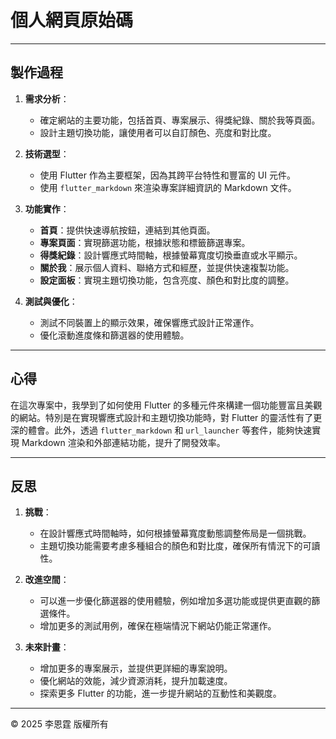 
# 個人網頁原始碼

---

## 製作過程

1. **需求分析**：

   - 確定網站的主要功能，包括首頁、專案展示、得獎紀錄、關於我等頁面。
   - 設計主題切換功能，讓使用者可以自訂顏色、亮度和對比度。
2. **技術選型**：

   - 使用 Flutter 作為主要框架，因為其跨平台特性和豐富的 UI 元件。
   - 使用 `flutter_markdown` 來渲染專案詳細資訊的 Markdown 文件。
3. **功能實作**：

   - **首頁**：提供快速導航按鈕，連結到其他頁面。
   - **專案頁面**：實現篩選功能，根據狀態和標籤篩選專案。
   - **得獎紀錄**：設計響應式時間軸，根據螢幕寬度切換垂直或水平顯示。
   - **關於我**：展示個人資料、聯絡方式和經歷，並提供快速複製功能。
   - **設定面板**：實現主題切換功能，包含亮度、顏色和對比度的調整。
4. **測試與優化**：

   - 測試不同裝置上的顯示效果，確保響應式設計正常運作。
   - 優化滾動進度條和篩選器的使用體驗。

---

## 心得

在這次專案中，我學到了如何使用 Flutter 的多種元件來構建一個功能豐富且美觀的網站。特別是在實現響應式設計和主題切換功能時，對 Flutter 的靈活性有了更深的體會。此外，透過 `flutter_markdown` 和 `url_launcher` 等套件，能夠快速實現 Markdown 渲染和外部連結功能，提升了開發效率。

---

## 反思

1. **挑戰**：

   - 在設計響應式時間軸時，如何根據螢幕寬度動態調整佈局是一個挑戰。
   - 主題切換功能需要考慮多種組合的顏色和對比度，確保所有情況下的可讀性。
2. **改進空間**：

   - 可以進一步優化篩選器的使用體驗，例如增加多選功能或提供更直觀的篩選條件。
   - 增加更多的測試用例，確保在極端情況下網站仍能正常運作。
3. **未來計畫**：

   - 增加更多的專案展示，並提供更詳細的專案說明。
   - 優化網站的效能，減少資源消耗，提升加載速度。
   - 探索更多 Flutter 的功能，進一步提升網站的互動性和美觀度。

---

© 2025 李恩霆 版權所有
